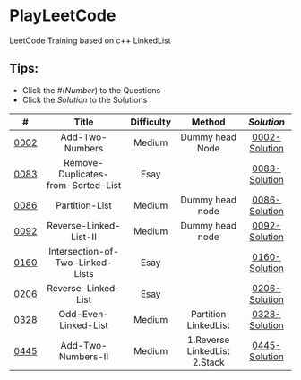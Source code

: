 # PlayLeetCode
LeetCode Training based on c++
LinkedList

## Tips: 
* Click the #(_Number_) to the Questions
* Click the _Solution_ to the Solutions

| # |  Title  |  Difficulty  |  Method  | _Solution_
|:-:|:-:|:-:|:-:|:-:|
|[0002] | Add-Two-Numbers                                   | Medium    | Dummy head Node               |[0002-Solution] |
|[0083] | Remove-Duplicates-from-Sorted-List                | Esay      |                               |[0083-Solution] |
|[0086] | Partition-List                                    | Medium    | Dummy head node               |[0086-Solution] |
|[0092] | Reverse-Linked-List-II                            | Medium    | Dummy head node               |[0092-Solution] |
|[0160] | Intersection-of-Two-Linked-Lists                  | Esay      |                               |[0160-Solution] |
|[0206] | Reverse-Linked-List                               | Esay      |                               |[0206-Solution] |
|[0328] | Odd-Even-Linked-List                              | Medium    | Partition LinkedList          |[0328-Solution] |
|[0445] | Add-Two-Numbers-II                                | Medium    | 1.Reverse LinkedList 2.Stack  |[0445-Solution] |


[0002]: https://leetcode.com/problems/add-two-numbers/description/
[0002-Solution]: https://github.com/FeiZhao0531/PlayLeetCode/tree/master/LinkedList/0002-Add-Two-Numbers

[0083]: https://leetcode.com/problems/remove-duplicates-from-sorted-list/
[0083-Solution]: https://github.com/FeiZhao0531/PlayLeetCode/tree/master/LinkedList/0083-Remove-Duplicates-from-Sorted-List

[0086]: https://leetcode.com/problems/partition-list/
[0086-Solution]: https://github.com/FeiZhao0531/PlayLeetCode/tree/master/LinkedList/0086-Partition-List

[0092]: https://leetcode.com/problems/reverse-linked-list-ii/
[0092-Solution]: https://github.com/FeiZhao0531/PlayLeetCode/tree/master/LinkedList/0092-Reverse-Linked-List-II

[0160]: https://leetcode.com/problems/intersection-of-two-linked-lists/
[0160-Solution]: https://github.com/FeiZhao0531/PlayLeetCode/tree/master/LinkedList/0160-Intersection-of-Two-Linked-Lists

[0206]: https://leetcode.com/problems/reverse-linked-list/
[0206-Solution]: https://github.com/FeiZhao0531/PlayLeetCode/tree/master/LinkedList/0206-Reverse-Linked-List

[0328]: https://leetcode.com/problems/odd-even-linked-list/
[0328-Solution]: https://github.com/FeiZhao0531/PlayLeetCode/tree/master/LinkedList/0328-Odd-Even-Linked-List

[0445]: https://leetcode.com/problems/add-two-numbers-ii/
[0445-Solution]: https://github.com/FeiZhao0531/PlayLeetCode/tree/master/LinkedList/0445-Add-Two-Numbers-II